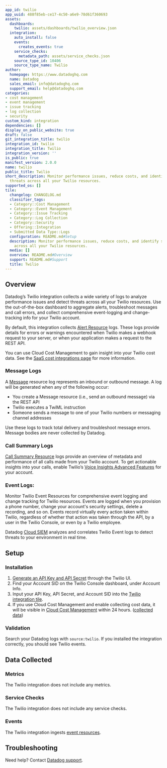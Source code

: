 ```yaml
---
app_id: twilio
app_uuid: 488f85eb-ce17-4c50-a6e9-78d61f360693
assets:
  dashboards:
    twilio: assets/dashboards/twilio_overview.json
  integration:
    auto_install: false
    events:
      creates_events: true
    service_checks:
      metadata_path: assets/service_checks.json
    source_type_id: 10406
    source_type_name: Twilio
author:
  homepage: https://www.datadoghq.com
  name: Datadog
  sales_email: info@datadoghq.com
  support_email: help@datadoghq.com
categories:
- cost management
- event management
- issue tracking
- log collection
- security
custom_kind: integration
dependencies: []
display_on_public_website: true
draft: false
git_integration_title: twilio
integration_id: twilio
integration_title: Twilio
integration_version: ''
is_public: true
manifest_version: 2.0.0
name: twilio
public_title: Twilio
short_description: Monitor performance issues, reduce costs, and identify security
  threats across all your Twilio resources.
supported_os: []
tile:
  changelog: CHANGELOG.md
  classifier_tags:
  - Category::Cost Management
  - Category::Event Management
  - Category::Issue Tracking
  - Category::Log Collection
  - Category::Security
  - Offering::Integration
  - Submitted Data Type::Logs
  configuration: README.md#Setup
  description: Monitor performance issues, reduce costs, and identify security threats
    across all your Twilio resources.
  media: []
  overview: README.md#Overview
  support: README.md#Support
  title: Twilio
---
```


<!--  SOURCED FROM https://github.com/DataDog/integrations-internal-core -->


## Overview

Datadog’s Twilio integration collects a wide variety of logs to analyze performance issues and detect threats across all your Twilio resources. Use the out-of-the-box dashboard to aggregate alerts, troubleshoot messages and call errors, and collect comprehensive event-logging and change-tracking info for your Twilio account.

By default, this integration collects [Alert Resource][1] logs. These logs provide details for errors or warnings encountered when Twilio makes a webhook request to your server, or when your application makes a request to the REST API.

<div class="alert alert-info">You can use Cloud Cost Management to gain insight into your Twilio cost data. See the <a href="https://docs.datadoghq.com/cloud_cost_management/saas_costs/?tab=twilio">SaaS cost integrations page</a> for more information.</div>

### Message Logs

A [Message][2] resource log represents an inbound or outbound message. A log will be generated when any of the following occur:

- You create a Message resource (i.e., send an outbound message) via the REST API
- Twilio executes a TwiML instruction
- Someone sends a message to one of your Twilio numbers or messaging channel addresses

Use these logs to track total delivery and troubleshoot message errors. Message bodies are never collected by Datadog.

### Call Summary Logs

[Call Summary Resource][3] logs provide an overview of metadata and performance of all calls made from your Twilio account. To get actionable insights into your calls, enable Twilio’s [Voice Insights Advanced Features][4] for your account.

### Event Logs:

Monitor Twilio Event Resources for comprehensive event logging and change tracking for Twilio resources. Events are logged when you provision a phone number, change your account's security settings, delete a recording, and so on. Events record virtually every action taken within Twilio, regardless of whether that action was taken through the API, by a user in the Twilio Console, or even by a Twilio employee.

Datadog [Cloud SIEM][5] analyzes and correlates Twilio Event logs to detect threats to your environment in real time.

## Setup

### Installation

1. [Generate an API Key and API Secret][6] through the Twilio UI.
2. Find your Account SID on the Twilio Console dashboard, under Account Info.
3. Input your API Key, API Secret, and Account SID into the [Twilio integration tile][7].
4. If you use Cloud Cost Management and enable collecting cost data, it will be visible in [Cloud Cost Management][8] within 24 hours. ([collected data][9])

### Validation

Search your Datadog logs with `source:twilio`. If you installed the integration correctly, you should see Twilio events.

## Data Collected

### Metrics

The Twilio integration does not include any metrics.

### Service Checks

The Twilio integration does not include any service checks.

### Events

The Twilio integration ingests [event resources][1].

## Troubleshooting

Need help? Contact [Datadog support][10].

[1]: https://www.twilio.com/docs/usage/monitor-alert
[2]: https://www.twilio.com/docs/messaging/api/message-resource
[3]: https://www.twilio.com/docs/voice/voice-insights/api/call/call-summary-resource
[4]: https://www.twilio.com/docs/voice/voice-insights/advanced-features
[5]: https://app.datadoghq.com/security/home
[6]: https://www.twilio.com/docs/iam/api-keys#create-an-api-key
[7]: https://app.datadoghq.com/integrations/twilio
[8]: https://app.datadoghq.com/cost
[9]: https://docs.datadoghq.com/ja/cloud_cost_management/saas_costs/?tab=twilio#data-collected
[10]: https://docs.datadoghq.com/ja/help/